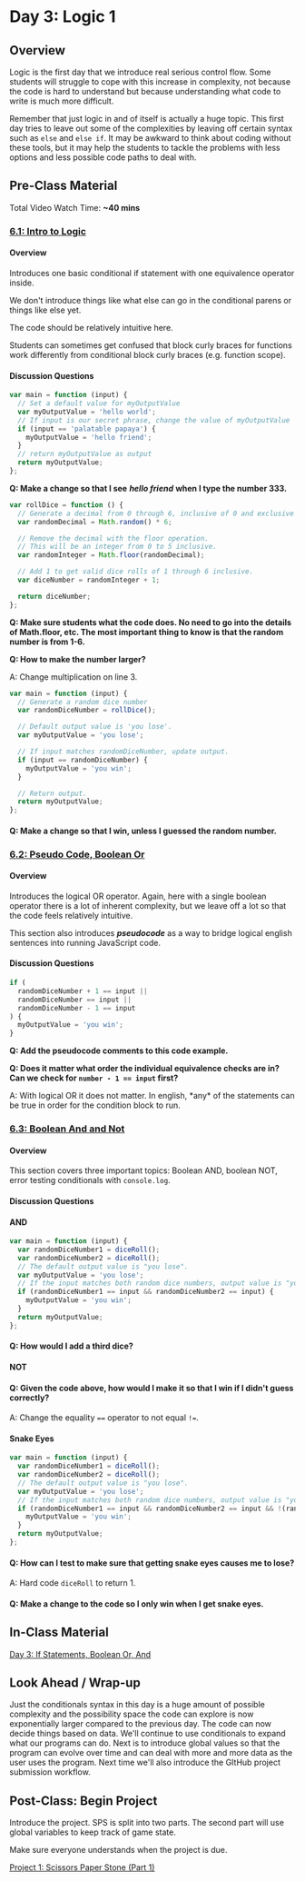 # Day 3: Logic 1

## **Overview**

Logic is the first day that we introduce real serious control flow. Some students will struggle to cope with this increase in complexity, not because the code is hard to understand but because understanding what code to write is much more difficult.

Remember that just logic in and of itself is actually a huge topic. This first day tries to leave out some of the complexities by leaving off certain syntax such as `else` and `else if`. It may be awkward to think about coding without these tools, but it may help the students to tackle the problems with less options and less possible code paths to deal with.

## Pre-Class Material

Total Video Watch Time: **~40 mins**

### [6.1: Intro to Logic](../../6-conditional-logic/6.1-intro-to-logic.md)

#### Overview

Introduces one basic conditional if statement with one equivalence operator inside.

We don't introduce things like what else can go in the conditional parens or things like else yet.

The code should be relatively intuitive here.

Students can sometimes get confused that block curly braces for functions work differently from conditional block curly braces \(e.g. function scope\).

#### Discussion Questions

```javascript
var main = function (input) {
  // Set a default value for myOutputValue
  var myOutputValue = 'hello world';
  // If input is our secret phrase, change the value of myOutputValue
  if (input == 'palatable papaya') {
    myOutputValue = 'hello friend';
  }
  // return myOutputValue as output
  return myOutputValue;
};
```

**Q: Make a change so that I see** _**hello friend**_ **when I type the number 333.**

```javascript
var rollDice = function () {
  // Generate a decimal from 0 through 6, inclusive of 0 and exclusive of 6.
  var randomDecimal = Math.random() * 6;

  // Remove the decimal with the floor operation.
  // This will be an integer from 0 to 5 inclusive.
  var randomInteger = Math.floor(randomDecimal);

  // Add 1 to get valid dice rolls of 1 through 6 inclusive.
  var diceNumber = randomInteger + 1;

  return diceNumber;
};
```

**Q: Make sure students what the code does. No need to go into the details of Math.floor, etc. The most important thing to know is that the random number is from 1-6.**

**Q: How to make the number larger?**

A: Change multiplication on line 3.

```javascript
var main = function (input) {
  // Generate a random dice number
  var randomDiceNumber = rollDice();

  // Default output value is 'you lose'.
  var myOutputValue = 'you lose';

  // If input matches randomDiceNumber, update output.
  if (input == randomDiceNumber) {
    myOutputValue = 'you win';
  }

  // Return output.
  return myOutputValue;
};
```

#### Q: Make a change so that I win, unless I guessed the random number.

### [6.2: Pseudo Code, Boolean Or](../../6-conditional-logic/6.2-pseudo-code-boolean-or.md)

#### Overview

Introduces the logical OR operator. Again, here with a single boolean operator there is a lot of inherent complexity, but we leave off a lot so that the code feels relatively intuitive.

This section also introduces _**pseudocode**_ as a way to bridge logical english sentences into running JavaScript code.

#### Discussion Questions

```javascript
if (
  randomDiceNumber + 1 == input ||
  randomDiceNumber == input ||
  randomDiceNumber - 1 == input
) {
  myOutputValue = 'you win';
}
```

**Q: Add the pseudocode comments to this code example.**

**Q: Does it matter what order the individual equivalence checks are in? Can we check for `number - 1 == input` first?**

A: With logical OR it does not matter. In english, \*any\* of the statements can be true in order for the condition block to run.

### [6.3: Boolean And and Not](../../6-conditional-logic/6.3-boolean-and-not.md)

#### Overview

This section covers three important topics: Boolean AND, boolean NOT, error testing conditionals with `console.log`.

#### Discussion Questions

#### AND

```javascript
var main = function (input) {
  var randomDiceNumber1 = diceRoll();
  var randomDiceNumber2 = diceRoll();
  // The default output value is "you lose".
  var myOutputValue = 'you lose';
  // If the input matches both random dice numbers, output value is "you win".
  if (randomDiceNumber1 == input && randomDiceNumber2 == input) {
    myOutputValue = 'you win';
  }
  return myOutputValue;
};
```

#### Q: How would I add a third dice?

#### NOT

#### Q: Given the code above, how would I make it so that I win if I didn't guess correctly?

A: Change the equality `==` operator to not equal `!=`.

#### Snake Eyes

```javascript
var main = function (input) {
  var randomDiceNumber1 = diceRoll();
  var randomDiceNumber2 = diceRoll();
  // The default output value is "you lose".
  var myOutputValue = 'you lose';
  // If the input matches both random dice numbers, output value is "you win".
  if (randomDiceNumber1 == input && randomDiceNumber2 == input && !(randomDiceNumber1 == 1 && randomDiceNumber2 == 1)) {
    myOutputValue = 'you win';
  }
  return myOutputValue;
};
```

#### Q: How can I test to make sure that getting snake eyes causes me to lose?

A: Hard code `diceRoll` to return 1.

#### Q: Make a change to the code so I only win when I get snake eyes.

## In-Class Material

[Day 3: If Statements, Boolean Or, And](../../class-exercises/day-3-if-statements-boolean-or.md)

## Look Ahead / Wrap-up

Just the conditionals syntax in this day is a huge amount of possible complexity and the possibility space the code can explore is now exponentially larger compared to the previous day. The code can now decide things based on data. We'll continue to use conditionals to expand what our programs can do. Next is to introduce global values so that the program can evolve over time and can deal with more and more data as the user uses the program. Next time we'll also introduce the GItHub project submission workflow.

## Post-Class: Begin Project

Introduce the project. SPS is split into two parts. The second part will use global variables to keep track of game state.

Make sure everyone understands when the project is due.

[Project 1: Scissors Paper Stone \(Part 1\)](../../projects/project-1-scissors-paper-stone/project-1-scissors-paper-stone-part-1.md)

